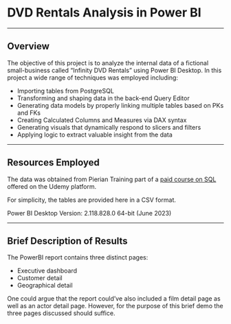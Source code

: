 # DVD Rentals Analysis in Power BI
_________________________________________________________________________________________________________________________________________
## Overview
The objective of this project is to analyze the internal data of a fictional small-business called “Infinity DVD Rentals” using Power BI Desktop. 
In this project a wide range of techniques was employed including:
- Importing tables from PostgreSQL
- Transforming and shaping data in the back-end Query Editor
- Generating data models by properly linking multiple tables based on PKs and FKs
- Creating Calculated Columns and Measures via DAX syntax
- Generating visuals that dynamically respond to slicers and filters
- Applying logic to extract valuable insight from the data

_________________________________________________________________________________________________________________________________________
## Resources Employed
The data was obtained from Pierian Training part of a [paid course on SQL](https://www.udemy.com/course/the-complete-sql-bootcamp/) offered on the Udemy platform.

For simplicity, the tables are provided here in a CSV format. 

Power BI Desktop Version: 2.118.828.0 64-bit (June 2023)

_________________________________________________________________________________________________________________________________________
## Brief Description of Results
The PowerBI report contains three distinct pages:
- Executive dashboard
- Customer detail
- Geographical detail

One could argue that the report could’ve also included a film detail page as well as an actor detail page. However, for the purpose of this brief demo the three pages discussed should suffice.
